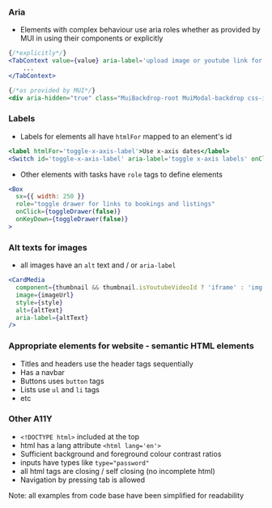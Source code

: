 ### Aria
- Elements with complex behaviour use aria roles whether as provided by MUI in using their components or explicitly

```jsx
{/*explicitly*/}
<TabContext value={value} aria-label='upload image or youtube link for listing thumbnail'>
	...
</TabContext>
```

```jsx
{/*as provided by MUI*/}
<div aria-hidden="true" class="MuiBackdrop-root MuiModal-backdrop css-i9fmh8-MuiBackdrop-root-MuiModal-backdrop" style="opacity: 1; transition: opacity 225ms cubic-bezier(0.4, 0, 0.2, 1) 0ms;"></div>
```
### Labels
- Labels for elements all have `htmlFor` mapped to an element's id
```jsx
<label htmlFor='toggle-x-axis-label'>Use x-axis dates</label>
<Switch id='toggle-x-axis-label' aria-label='toggle x-axis labels' onClick={handleToggleXLabel}/>
```

- Other elements with tasks have `role` tags to define elements
```jsx
<Box
  sx={{ width: 250 }}
  role="toggle drawer for links to bookings and listings"
  onClick={toggleDrawer(false)}
  onKeyDown={toggleDrawer(false)}
>
```
### Alt texts for images
- all images have an `alt` text and / or `aria-label`
```jsx
<CardMedia
  component={thumbnail && thumbnail.isYoutubeVideoId ? 'iframe' : 'img'}
  image={imageUrl}
  style={style}
  alt={altText}
  aria-label={altText}
/>
```
### Appropriate elements for website - semantic HTML elements
- Titles and headers use the header tags sequentially
- Has a navbar
- Buttons uses `button` tags
- Lists use `ul` and `li` tags 
- etc
### Other A11Y
- `<!DOCTYPE html>` included at the top
- html has a lang attribute `<html lang='en'>`
- Sufficient background and foreground colour contrast ratios
- inputs have types like `type="password"`
- all html tags are closing / self closing (no incomplete html)
- Navigation by pressing tab is allowed


Note: all examples from code base have been simplified for readability
